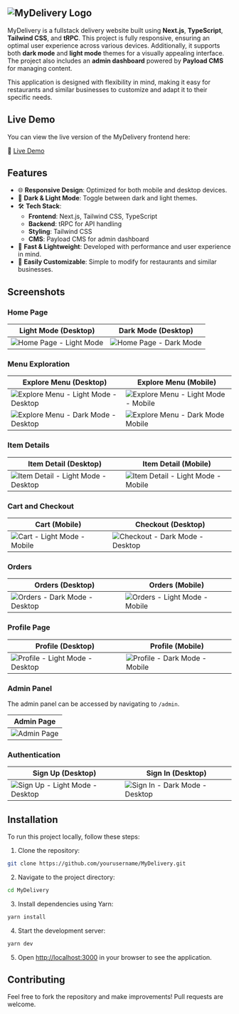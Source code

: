 
![MyDelivery Logo](/assets/logo7.png)
---
MyDelivery is a fullstack delivery website built using **Next.js**, **TypeScript**, **Tailwind CSS**, and **tRPC**. This project is fully responsive, ensuring an optimal user experience across various devices. Additionally, it supports both **dark mode** and **light mode** themes for a visually appealing interface. The project also includes an **admin dashboard** powered by **Payload CMS** for managing content.

This application is designed with flexibility in mind, making it easy for restaurants and similar businesses to customize and adapt it to their specific needs.

## Live Demo

You can view the live version of the MyDelivery frontend here:

🔗 [Live Demo](https://mydelivery-thiagobmi.vercel.app/)

## Features

- 🌐 **Responsive Design**: Optimized for both mobile and desktop devices.
- 🌙 **Dark & Light Mode**: Toggle between dark and light themes.
- 🛠️ **Tech Stack**: 
  - **Frontend**: Next.js, Tailwind CSS, TypeScript
  - **Backend**: tRPC for API handling
  - **Styling**: Tailwind CSS
  - **CMS**: Payload CMS for admin dashboard
- 🚀 **Fast & Lightweight**: Developed with performance and user experience in mind.
- 🔄 **Easily Customizable**: Simple to modify for restaurants and similar businesses.

## Screenshots

### Home Page

| Light Mode (Desktop) | Dark Mode (Desktop) |  
|----------------------|---------------------|
| ![Home Page - Light Mode](/assets/screenshots/image.png) | ![Home Page - Dark Mode](/assets/screenshots/image-1.png) |

### Menu Exploration

| Explore Menu (Desktop) | Explore Menu (Mobile) |
|------------------------|-----------------------|
| ![Explore Menu - Light Mode - Desktop](/assets/screenshots/image-2.png) | ![Explore Menu - Light Mode - Mobile](/assets/screenshots/image-5.png) |
| ![Explore Menu - Dark Mode - Desktop](/assets/screenshots/image-3.png)  | ![Explore Menu - Dark Mode Mobile](/assets/screenshots/image-17.png) |

### Item Details

| Item Detail (Desktop) | Item Detail (Mobile) |
|-----------------------|----------------------|
| ![Item Detail - Light Mode - Desktop](/assets/screenshots/image-4.png) | ![Item Detail - Light Mode - Mobile](/assets/screenshots/image-6.png) |

### Cart and Checkout

| Cart (Mobile) | Checkout (Desktop) |
|---------------|---------------------|
| ![Cart - Light Mode - Mobile](/assets/screenshots/image-8.png) | ![Checkout - Dark Mode - Desktop](/assets/screenshots/image-7.png) |

### Orders

| Orders (Desktop) | Orders (Mobile) |
|------------------|-----------------|
| ![Orders - Dark Mode - Desktop](/assets/screenshots/image-9.png) | ![Orders - Light Mode - Mobile](/assets/screenshots/image-10.png) |

### Profile Page

| Profile (Desktop) | Profile (Mobile) |
|-------------------|------------------|
| ![Profile - Light Mode - Desktop](/assets/screenshots/image-11.png) | ![Profile - Dark Mode - Mobile](/assets/screenshots/image-12.png) |

### Admin Panel

The admin panel can be accessed by navigating to `/admin`.

| Admin Page |
|------------|
| ![Admin Page](/assets/screenshots/image-14.png) |

### Authentication

| Sign Up (Desktop) | Sign In (Desktop) |
|-------------------|-------------------|
| ![Sign Up - Light Mode - Desktop](/assets/screenshots/image-15.png) | ![Sign In - Dark Mode - Desktop](/assets/screenshots/image-16.png) |

## Installation

To run this project locally, follow these steps:

1. Clone the repository:

```bash
git clone https://github.com/yourusername/MyDelivery.git
```

2. Navigate to the project directory:

```bash
cd MyDelivery
```

3. Install dependencies using Yarn:

```bash
yarn install
```

4. Start the development server:

```bash
yarn dev
```

5. Open [http://localhost:3000](http://localhost:3000) in your browser to see the application.

## Contributing

Feel free to fork the repository and make improvements! Pull requests are welcome.
